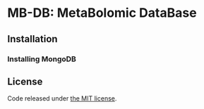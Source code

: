 # MB-DB: MetaBolomic DataBase

## Installation

### Installing MongoDB

## License

Code released under [the MIT license](https://github.com/MB-DB/omicsdb/blob/master/LICENSE).
